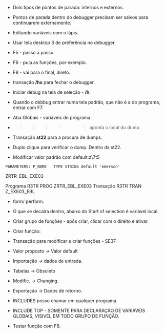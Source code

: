- Dois tipos de pontos de parada: internos e externos. 

- Pontos de parada dentro do debugger precisam ser salvos para continuarem externamente. 

- Editando variáveis com o lápis.

- Usar tela desktop 3 de preferência no debugger.

- F5 - passo a passo.
- F6 - pula as funções, por exemplo. 
- F8 - vai para o final, direto.

- transação **/hx** para fechar o debugger. 

- Iniciar debug na tela de seleção - **/h**.

- Quando o debbug entrar numa tela padrão, que não é a do programa, entrar com F7. 

- Aba Globais - variáveis do programa. 

- >>>>>> aponta o local do dump. 

- Transação **st22** para a procura de dumps.

- Duplo clique para verificar o dump. Dentro da st22. 

- Modificar valor padrão com default:z\7t5

```abap
PARAMETERS: P_NAME   TYPE STRING default 'emerson'
```

ZRTR_EBL_EXE03

Programa	R3TR	PROG	ZRTR_EBL_EXE03
Transação	R3TR	TRAN	Z_EXE03_EBL

- form/ perform. 

- O que se decalra dentro, abaixo do Start of selection é variável local. 

- Criar grupo de funções - após criar, clicar com o direito e ativar. 

- Criar função:

- Transação para modificar e criar funções - SE37

- Valor proposto -> Valor default

- Importação -> dados de entrada. 

- Tabelas -> Obsoleto

- Modific. -> Changing.

- Exportação -> Dados de retorno. 

- INCLUDES posso chamar em qualquer programa. 

- INCLUDE TOP - SOMENTE PARA DECLARAÇÃO DE VARIÁVEIS GLOBAIS, VISIVEL EM TODO GRUPO DE FUNÇÃO. 

- Testar função com F8. 